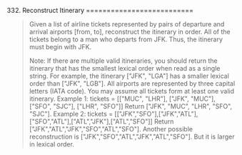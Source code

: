 332. Reconstruct Itinerary
==========================

> Given a list of airline tickets represented by pairs of departure and arrival airports [from, to], reconstruct the itinerary in order. All of the tickets belong to a man who departs from JFK. Thus, the itinerary must begin with JFK.
> 
> Note:
> If there are multiple valid itineraries, you should return the itinerary that has the smallest lexical order when read as a single string. For example, the itinerary ["JFK", "LGA"] has a smaller lexical order than ["JFK", "LGB"].
> All airports are represented by three capital letters (IATA code).
> You may assume all tickets form at least one valid itinerary.
> Example 1:
> tickets = [["MUC", "LHR"], ["JFK", "MUC"], ["SFO", "SJC"], ["LHR", "SFO"]]
> Return ["JFK", "MUC", "LHR", "SFO", "SJC"].
> Example 2:
> tickets = [["JFK","SFO"],["JFK","ATL"],["SFO","ATL"],["ATL","JFK"],["ATL","SFO"]]
> Return ["JFK","ATL","JFK","SFO","ATL","SFO"].
> Another possible reconstruction is ["JFK","SFO","ATL","JFK","ATL","SFO"]. But it is larger in lexical order.
